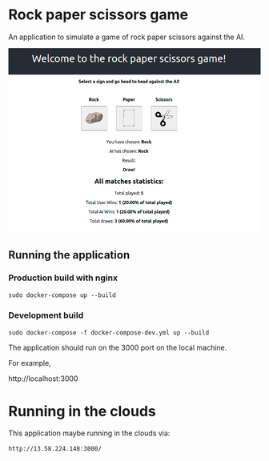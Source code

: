 # Rock paper scissors game

An application to simulate a game of rock paper scissors against the AI.

![](app-example.png)

## Running the application

### Production build with nginx

```
sudo docker-compose up --build
``` 

### Development build

```
sudo docker-compose -f docker-compose-dev.yml up --build
```

The application should run on the 3000 port on the local machine. 

For example,

http://localhost:3000 

# Running in the clouds 

This application maybe running in the clouds via: 

```
http://13.58.224.148:3000/
```